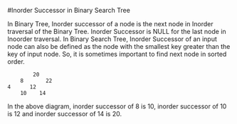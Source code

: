 #Inorder Successor in Binary Search Tree

In Binary Tree, Inorder successor of a node is the next node in Inorder traversal of the Binary Tree. Inorder Successor is NULL for the last node in Inoorder traversal.  In Binary Search Tree, Inorder Successor of an input node can also be defined as the node with the smallest key greater than the key of input node. So, it is sometimes important to find next node in sorted order.

            20
        8       22
    4      12
        10    14
In the above diagram, inorder successor of 8 is 10, inorder successor of 10 is 12 and inorder successor of 14 is 20.
